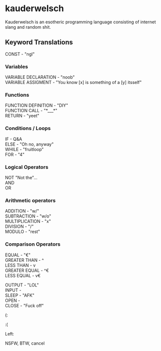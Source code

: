 # kauderwelsch
Kauderwelsch is an esotheric programming language consisting of internet slang and random shit.




## Keyword Translations
CONST - "ngl"  

### Variables
VARIABLE DECLARATION - "noob"  
VARIABLE ASSIGMENT - "You know [x] is something of a [y] itsself"

### Functions
FUNCTION DEFINITION - "DIY"  
FUNCTION CALL - "\*___\*"  
RETURN - "yeet"  

### Conditions / Loops
IF - Q&A  
ELSE - "Oh no, anyway"  
WHILE - "fruitloop"  
FOR - "4"  



### Logical Operators
NOT "Not the"...  
AND  
OR


### Arithmetic operators
ADDITION - "w/"  
SUBTRACTION - "w/o"  
MULTIPLICATION - "x"  
DIVISION - "/"  
MODULO - "rest"  

### Comparison Operators
EQUAL - "€"  
GREATER THAN - ^  
LESS THAN - v  
GREATER EQUAL - ^€  
LESS EQUAL - v€  


OUTPUT - "LOL"  
INPUT -   
SLEEP - "AFK"  
OPEN -   
CLOSE - "Fuck off"  


(:

:(


Left:

NSFW,
BTW,
cancel
